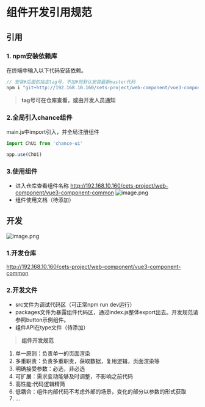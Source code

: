 # 组件开发引用规范
## 引用
### 1. npm安装依赖库
在终端中输入以下代码安装依赖。
```js
// 安装#后面的指定tag号，不加#则默认安装最新master代码
npm i "git+http://192.168.10.160/cets-project/web-component/vue3-component-common#v0.3"
```
> ****tag号可在仓库查看，或由开发人员通知****
### 2.全局引入chance组件
main.js中import引入，并全局注册组件

```js
import ChUi from 'chance-ui'

app.use(ChUi)
```
### 3.使用组件

- 进入仓库查看组件名称
http://192.168.10.160/cets-project/web-component/vue3-component-common
![image.png](https://p6-juejin.byteimg.com/tos-cn-i-k3u1fbpfcp/b667792610244d5d9ae1d6ab4f13c876~tplv-k3u1fbpfcp-jj-mark:0:0:0:0:q75.image#?w=905&h=670&s=82986&e=png&b=1d1d1d)
- 组件使用文档（待添加）
## 开发
![image.png](https://p3-juejin.byteimg.com/tos-cn-i-k3u1fbpfcp/5e07616863cb498d84622c537e4c02aa~tplv-k3u1fbpfcp-jj-mark:0:0:0:0:q75.image#?w=273&h=221&s=8702&e=png&b=181818)
### 1.开发仓库
http://192.168.10.160/cets-project/web-component/vue3-component-common
### 2.开发文件
- src文件为调试代码区（可正常npm run dev运行）
- packages文件为暴露组件代码区，通过index.js整体export出去。开发规范请参照button示例组件。
- 组件API在type文件（待添加）

> **组件开发规范**
1. 单一原则：负责单一的页面渲染
2. 多重职责：负责多重职责，获取数据，复用逻辑，页面渲染等
3. 明确接受参数：必选，非必选
4. 可扩展：需求变动能够及时调整，不影响之前代码
5. 高性能:代码逻辑精简
6. 低耦合：组件内部代码不考虑外部的场景，变化的部分以参数的形式获取
7. ...
